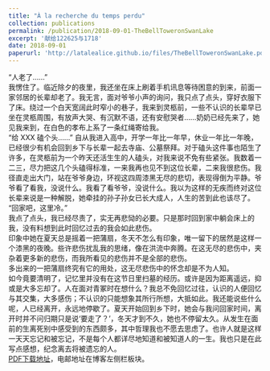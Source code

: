 ```yaml
---
title: "À la recherche du temps perdu"
collection: publications
permalink: /publication/2018-09-01-TheBellToweronSwanLake
excerpt: '献给122625与1718'
date: 2018-09-01
paperurl: 'http://latalealice.github.io/files/TheBellToweronSwanLake.pdf'
---
```


“人老了……”  
我愣住了。临近除夕的夜里，我还坐在床上刷着手机讯息等待困意的到来，前面一家邻居的长辈却老了。我无言，面对爷爷小声的询问，我只点了点头，穿好衣服下了床。绕过一个白天宽阔此时窄小的巷子，我来到灵柩前，一些不认识的长辈早已坐在灵柩周围，有放声大哭、有沉默不语，还有安慰哭者……奶奶已经先来了，她见我来到，在白色的孝布上系了一条红绳寄给我。  
“给 XXX 磕个头……”
自从我进入高中，开学一年比一年早，休业一年比一年晚，已经很少有机会回到乡下与长辈一起去寺庙、公墓祭拜。对于磕头这件事也陌生了许多，在灵柩前为一个昨天还活生生的人磕头，对我来说不免有些紧张。我数着一二三，尽力把这几个头磕得标准，一来我再也见不到这位长辈，二来我很悲伤。我径直走出大门，站在爷爷身边，环视这四周漆黑无尽的悲切，表现得倒为平静。爷爷看了看我，没说什么。我看了看爷爷，没说什么。我以为这样的无疾而终对这位长辈来说是一种解脱，她牵挂的孙子孙女已长大成人，人生的苦到此也该尽了。  
“回家吧，这里冷。”  
我点了点头，我已经尽责了，实无再悲恸的必要。只是那时回到家中躺会床上的我，没有料想到此时回忆过去的我会如此悲伤。  
印象中她在夏天总是摇着一把蒲扇，冬天不怎么有印象，唯一留下的居然是这样一个漆黑的夜晚。些许悲伤扰乱我的思绪，像在洪流中奔腾。在这无尽的悲伤中，夹杂着更多新的悲伤，而我所看见的悲伤并不是全部的悲伤。  
多出来的一把蒲扇终究有它的用处，这无尽悲伤中的怀念却是不为人知。  
如今竟要清明了，记忆里并没有在这节日里扫墓的经历。或许是因为距离遥远，抑或是大多忘却了。人在面对青冢时在想什么？我总不免回忆过往，认识的人便回忆与其交集，大多感伤；不认识的只能想象其所行所想，大抵如此。我还能说些什么呢，人已经离开，永远地停歇了。夏天开始回到乡下时，她会与我问回家时间，离开时并不问归期只是说‘要走了？’，冬天才到不久，她也不停留太久。从发生在面前的生离死别中感受到的东西颇多，其中哲理我也不愿去思虑了。也许人就是这样一天天忘记和被忘记，不是每个人都详尽地知道和被知道人的一生。我也只是在此写点感想，纪念离去将被遗忘的人。  
[PDF下载地址](http://latalealice.github.io/files/TheBellToweronSwanLake.pdf)，电邮地址在博客左侧栏板块。
